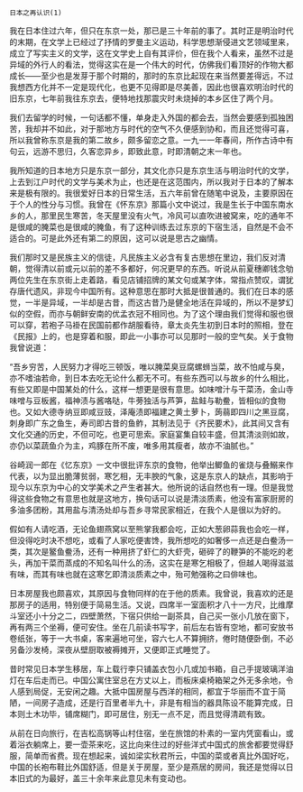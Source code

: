     日本之再认识(1) 

   我在日本住过六年，但只在东京一处，那已是三十年前的事了。其时正是明治时代的末期，在文学上已经过了抒情的罗曼主义运动，科学思想渐侵进文艺领域里来，成立了写实主义的文学，这在文学史上自有其评价，但在我个人看来，虽然不过是异域的外行人的看法，觉得这实在是一个伟大的时代，仿佛我们看顶好的作物大都成长——至少也是发芽于那个时期的，那时的东京比起现在来当然要差得远，不过我想西方化并不一定是现代化，也更不见得即是尽美善，因此也很喜欢明治时代的旧东京，七年前我往东京去，便特地找那震灾时未烧掉的本乡区住了两个月。

   我们去留学的时候，一句话都不懂，单身走入外国的都会去，当然会要感到孤独困苦，我却并不如此，对于那地方与时代的空气不久便感到协和，而且还觉得可喜，所以我曾称东京是我的第二故乡，颇多留恋之意。一九一一年春间，所作古诗中有句云，远游不思归，久客恋异乡，即致此意，时即清朝之末一年也。

   我所知道的日本地方只是东京一部分，其文化亦只是东京生活与明治时代的文学，上去到江户时代的文学与美术为止，也还是在这范围内，所以我对于日本的了解本来是极有限的。我很爱好日本的日常生活，五六年前曾在随笔中说及，主要原因在于个人的性分与习惯。我曾在《怀东京》那篇小文中说过，我是生长于中国东南水乡的人，那里民生寒苦，冬天屋里没有火气，冷风可以直吹进被窝来，吃的通年不是很咸的腌菜也是很咸的腌鱼，有了这种训练去过东京的下宿生活，自然是不会不适合的。可是此外还有第二的原因，这可以说是思古之幽情。

   我们那时又是民族主义的信徒，凡民族主义必含有复古思想在里边，我们反对清朝，觉得清以前或元以前的差不多都好，何况更早的东西。听说从前夏穗卿钱念劬两位先生在东京街上走着路，看见店铺招牌的某文句或某字体，常指点赞叹，谓犹存唐代遗风，非现今中国所有。这种意思在那时大抵是很普通的。我们在日本的感觉，一半是异域，一半却是古昔，而这古昔乃是健全地活在异域的，所以不是梦幻似的空假，而亦与朝鲜安南的优孟衣冠不相同也。为了这个理由我们觉得和服也很可以穿，若袍子马褂在民国前都作胡服看待，章太炎先生初到日本时的照相，登在《民报》上的，也是穿着和服，即此一小事亦可以见那时一般的空气矣。关于食物我曾说道：

   “吾乡穷苦，人民努力才得吃三顿饭，唯以腌菜臭豆腐螺蛳当菜，故不怕咸与臭，亦不嗜油若命，到日本去吃无论什么都无不可。有些东西可以与故乡的什么相比，有些又即是中国某处的什么，这样一想更是很有意思。如味噌汁与干菜汤，金山寺味噌与豆板酱，福神渍与酱咯哒，牛蒡独活与芦笋，盐鲑与勒鲞，皆相似的食物也。又如大德寺纳豆即咸豆豉，泽庵渍即福建之黄土萝卜，蒟蒻即四川之黑豆腐，刺身即广东之鱼生，寿司即古昔的鱼鲊，其制法见于《齐民要术》，此其间又含有文化交通的历史，不但可吃，也更可思索。家庭宴集自较丰盛，但其清淡则如故，亦仍以菜蔬鱼介为主，鸡豚在所不废，唯多用其瘦者，故亦不油腻也。”

   谷崎润一郎在《忆东京》一文中很批评东京的食物，他举出鲫鱼的雀烧与叠鰯来作代表，以为显出脆薄贫弱，寒乞相，无丰腴的气象，这是东京人的缺点，其影响于现今以东京为中心的文学美术之产生者甚大。他所说的话自然也有一理。但是我觉得这些食物之有意思也就是这地方，换句话可以说是清淡质素，他没有富家厨房的多油多团粉，其用盐与清汤处却与吾乡寻常民家相近，在我个人是很以为好的。

   假如有人请吃酒，无论鱼翅燕窝以至熊掌我都会吃，正如大葱卵蒜我也会吃一样，但没得吃时决不想吃，或看了人家吃便害馋，我所想吃的如奢侈一点还是白鲞汤一类，其次是鳘鱼鲞汤，还有一种用挤了虾仁的大虾壳，砸碎了的鞭笋的不能吃的老头，再加干菜而蒸成的不知名叫什么的汤，这实在是寒乞相极了，但越人喝得滋滋有味，而其有味也就在这寒乞即清淡质素之中，殆可勉强称之曰俳味也。

   日本房屋我也颇喜欢，其原因与食物同样的在于他的质素。我曾说，我喜欢的还是那房子的适用，特别便于简易生活。又说，四席半一室面积才八十一方尺，比维摩斗室还小十分之二，四壁萧然，下宿只供给一副茶具，自己买一张小几放在窗下，再有两三个坐褥，便可安住。坐在几前读书写字，前后左右皆有空地，都可安放书卷纸张，等于一大书桌，客来遍地可坐，容六七人不算拥挤，倦时随便卧倒，不必另备沙发椅，深夜从壁厨取被褥摊开，又便即正式睡觉了。

   昔时常见日本学生移居，车上载行李只铺盖衣包小几或加书箱，自己手提玻璃洋油灯在车后走而已。中国公寓住室总在方丈以上，而板床桌椅箱架之外无多余地，令人感到局促，无安闲之趣。大抵中国房屋与西洋的相同，都宜于华丽而不宜于简陋，一间房子造成，还是行百里者半九十，非是有相当的器具陈设不能算完成，日本则土木功毕，铺席糊门，即可居住，别无一点不足，而且觉得清疏有致。

   从前在日向旅行，在吉松高锅等山村住宿，坐在旅馆的朴素的一室内凭窗看山，或着浴衣躺席上，要一壶茶来吃，这比向来住过的好些洋式中国式的旅舍都要觉得舒服，简单而省费。现在想起来，诚如梁实秋君所云，中国的菜或者真比外国好吃，中国的长袍布鞋比外国舒适，但是关于房屋，至少是燕居的房间，我还是觉得以日本旧式的为最好，盖三十余年来此意见未有变动也。


